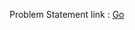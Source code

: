 <p> Problem Statement link : <a href="https://leetcode.com/problems/binary-tree-inorder-traversal/solution/" target="_blank">Go</a></p>
